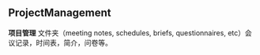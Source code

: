 ## ProjectManagement
**项目管理** 文件夹（meeting notes, schedules, briefs, questionnaires, etc）会议记录，时间表，简介，问卷等。
